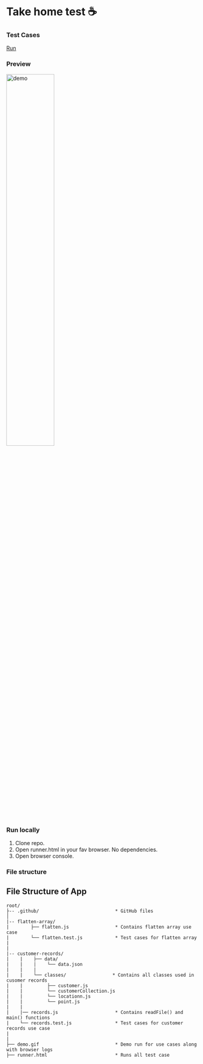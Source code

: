 # Take home test ☕️

### Test Cases 
[Run](https://htmlpreview.github.io/?https://github.com/othmaan/intercom/blob/master/runner.html)


### Preview
<div>
<img src="https://github.com/othmaan/intercom/blob/master/demo.gif" alt="demo" width="50%">
</div>

### Run locally
1. Clone repo.
2. Open runner.html in your fav browser. No dependencies.
3. Open browser console.

### File structure
## File Structure of App

```
root/
├-- .github/                            * GitHub files
│  
|-- flatten-array/
|        ├── flatten.js                 * Contains flatten array use case
|        └── flatten.test.js            * Test cases for flatten array 
|        
|
|-- customer-records/
|    |    ├── data/
|    |    |    └── data.json
|    |    |
|    |    └── classes/                 * Contains all classes used in cusomer records
|    |         ├── customer.js
|    |         └── customerCollection.js
|    |         └── locationn.js
|    |         └── point.js
|    |    
|    |── records.js                     * Contains readFile() and main() functions
|    └── records.test.js                * Test cases for customer records use case
|
|
├── demo.gif                            * Demo run for use cases along with browser logs
├── runner.html                         * Runs all test case
```

